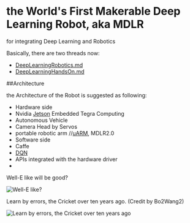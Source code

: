 # the World's First Makerable Deep Learning Robot, aka MDLR

for integrating Deep Learning and Robotics

Basically, there are two threads now:

* [DeepLearningRobotics.md](https://github.com/NirViaje/DeepLearningRobotics/blob/master/DeepLearningRobotics.md)
* [DeepLearningHandsOn.md](https://github.com/NirViaje/DeepLearningRobotics/blob/master/DeepLearningHandsOn.md)

##Architecture

the Architecture of the Robot is suggested as following:

* Hardware side
 * Nvidia [Jetson](https://developer.nvidia.com/get-started-jetson) Embedded Tegra Computing
 * Autonomous Vehicle
 * Camera Head by Servos
 * portable robotic arm //[uARM](https://www.kickstarter.com/projects/ufactory/uarm-put-a-miniature-industrial-robot-arm-on-your/description), MDLR2.0
* Software side
 * Caffe
 * [DQN](https://gist.github.com/NirViaje/7ca109d2e99d0b16ec43#dqn)
 * APIs integrated with the hardware driver
 * 
 
Well-E like will be good?

![Well-E like?](https://pbs.twimg.com/media/Bnq4_MSIYAArik6.jpg)

Learn by errors, the Cricket over ten years ago.
(Credit by Bo2Wang2)

![Learn by errors, the Cricket over ten years ago](http://img6.douban.com/view/photo/photo/public/p1033179089.jpg "Learn by errors, the Cricket over ten years ago")
